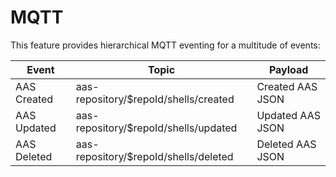 # MQTT
This feature provides hierarchical MQTT eventing for a multitude of events:

| Event       |Topic        | Payload |
| ----------- | ----------- |    ---     |
| AAS Created | aas-repository/\$repoId/shells/created| Created AAS JSON |
| AAS Updated   | aas-repository/\$repoId/shells/updated| Updated AAS JSON|
| AAS Deleted   | aas-repository/\$repoId/shells/deleted| Deleted AAS JSON|